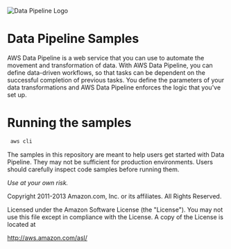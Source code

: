 ![Data Pipeline Logo](https://raw.githubusercontent.com/awslabs/data-pipeline-samples/master/samples/logo/datapipelinelogo.jpeg)

Data Pipeline Samples
=====================
AWS Data Pipeline is a web service that you can use to automate the movement and transformation of data. With AWS Data Pipeline, you can define data-driven workflows, so that tasks can be dependent on the successful completion of previous tasks. You define the parameters of your data transformations and AWS Data Pipeline enforces the logic that you've set up.




# Running the samples




```sh
 aws cli 
```



The samples in this repository are meant to help users get started with Data Pipeline. They may not be sufficient for production environments. Users should carefully inspect code samples before running them.

_Use at your own risk._

Copyright 2011-2013 Amazon.com, Inc. or its affiliates. All Rights Reserved.

Licensed under the Amazon Software License (the "License"). You
may not use this file except in compliance with the License. A copy of
the License is located at

http://aws.amazon.com/asl/

